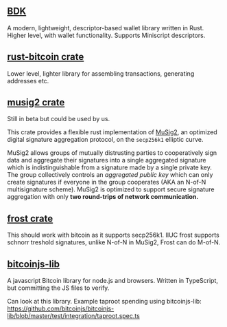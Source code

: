 ## [BDK](https://docs.rs/bdk/latest/bdk/)

A modern, lightweight, descriptor-based wallet library written in Rust. 
Higher level, with wallet functionality. Supports Miniscript descriptors.

## [rust-bitcoin crate](https://docs.rs/bitcoin/latest/bitcoin/)

Lower level, lighter library for assembling transactions, generating addresses etc.

## [musig2 crate](https://docs.rs/musig2/latest/musig2/)

Still in beta but could be used by us.

This crate provides a flexible rust implementation of [MuSig2](https://eprint.iacr.org/2020/1261), an optimized digital signature aggregation protocol, on the `secp256k1` elliptic curve.

MuSig2 allows groups of mutually distrusting parties to cooperatively sign data and aggregate their signatures into a single aggregated signature which is indistinguishable from a signature made by a single private key. The group collectively controls an _aggregated public key_ which can only create signatures if everyone in the group cooperates (AKA an N-of-N multisignature scheme). MuSig2 is optimized to support secure signature aggregation with only **two round-trips of network communication.**

## [frost crate](https://github.com/ZcashFoundation/frost)

This should work with bitcoin as it supports secp256k1.
IIUC frost supports schnorr treshold signatures, unlike N-of-N in MuSig2, Frost can do M-of-N.


## [bitcoinjs-lib](https://github.com/bitcoinjs/bitcoinjs-lib?tab=readme-ov-file)

  

A javascript Bitcoin library for node.js and browsers. Written in TypeScript, but committing the JS files to verify.

  

Can look at this library. Example taproot spending using bitcoinjs-lib: https://github.com/bitcoinjs/bitcoinjs-lib/blob/master/test/integration/taproot.spec.ts